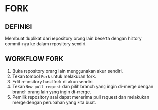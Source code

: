 # FORK

## DEFINISI

Membuat duplikat dari repository orang lain beserta dengan history commit-nya ke dalam repository sendiri.

## WORKFLOW FORK

1. Buka repository orang lain menggunakan akun sendiri.
2. Tekan tombol `Fork` untuk melakukan fork.
3. Edit repository hasil fork di akun sendiri.
4. Tekan `New pull request` dan pilih branch yang ingin di-merge dengan branch orang lain yang ingin di-merge.
5. Pemilik repository asal dapat menerima pull request dan melakukan merge dengan perubahan yang kita buat.
